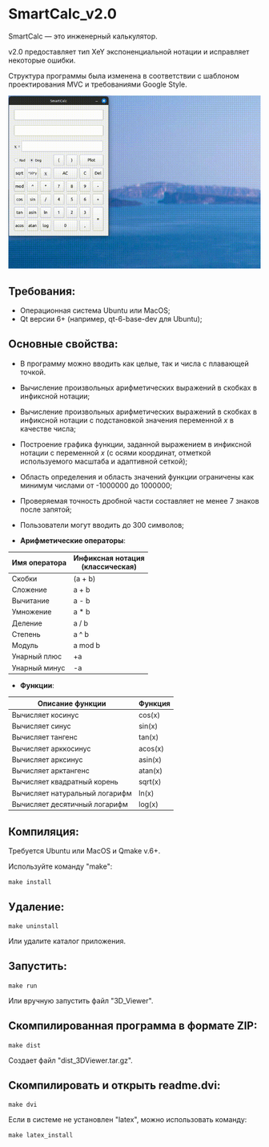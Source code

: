 # SmartCalc_v2.0

SmartCalc — это инженерный калькулятор.

v2.0 предоставляет тип XeY экспоненциальной нотации и исправляет некоторые ошибки.

Структура программы была изменена в соответствии с шаблоном проектирования MVC и требованиями Google Style.

![](https://github.com/Apsaraconda/SmartCalc_v2.0/blob/main/assets/preview.gif)

## Требования:
- Операционная система Ubuntu или MacOS;
- Qt версии 6+ (например, qt-6-base-dev для Ubuntu);

## Основные свойства:
- В программу можно вводить как целые, так и числа с плавающей точкой.
- Вычисление произвольных арифметических выражений в скобках в инфиксной нотации;
- Вычисление произвольных арифметических выражений в скобках в инфиксной нотации с подстановкой значения переменной _x_ в качестве числа;
- Построение графика функции, заданной выражением в инфиксной нотации с переменной _x_ (с осями координат, отметкой используемого масштаба и адаптивной сеткой);
- Область определения и область значений функции ограничены как минимум числами от -1000000 до 1000000;
- Проверяемая точность дробной части составляет не менее 7 знаков после запятой;
- Пользователи могут вводить до 300 символов;

- **Арифметические операторы**:

| Имя оператора | Инфиксная нотация <br /> (классическая) |
| --------- | ------ |
| Скобки | (a + b) |
| Сложение | a + b |
| Вычитание | a - b |
| Умножение | a * b |
| Деление | a / b |
| Степень | a ^ b |
| Модуль | a mod b |
| Унарный плюс | +a |
| Унарный минус | -a |

- **Функции**:

| Описание функции | Функция |
| ------ | ------ |
| Вычисляет косинус | cos(x) |
| Вычисляет синус | sin(x) |
| Вычисляет тангенс | tan(x) |
| Вычисляет арккосинус | acos(x) |
| Вычисляет арксинус | asin(x) |
| Вычисляет арктангенс | atan(x) |
| Вычисляет квадратный корень | sqrt(x) |
| Вычисляет натуральный логарифм | ln(x) |
| Вычисляет десятичный логарифм | log(x) |

## Компиляция:

Требуется Ubuntu или MacOS и Qmake v.6+.

Используйте команду "make":
```
make install
```
## Удаление:
```
make uninstall
```
Или удалите каталог приложения.

## Запустить:
```
make run
```
Или вручную запустить файл "3D_Viewer".

## Скомпилированная программа в формате ZIP:
```
make dist
```
Создает файл "dist_3DViewer.tar.gz".

## Скомпилировать и открыть readme.dvi:
```
make dvi
```
Если в системе не установлен "latex", можно использовать команду:
```
make latex_install
```